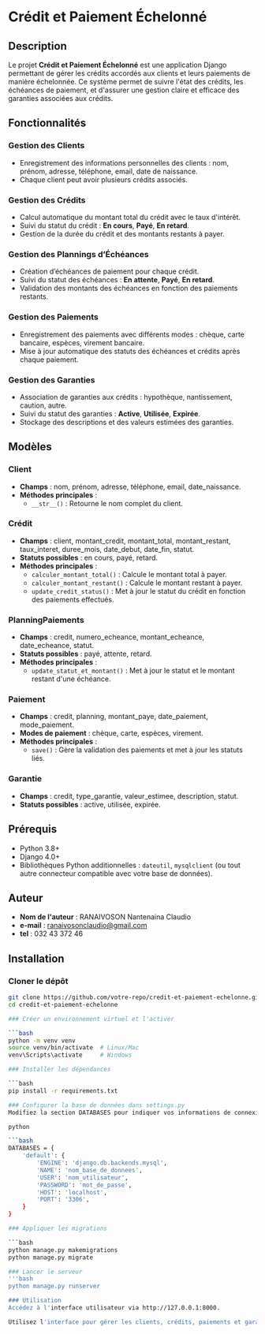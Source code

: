 # Crédit et Paiement Échelonné

## Description

Le projet **Crédit et Paiement Échelonné** est une application Django permettant de gérer les crédits accordés aux clients et leurs paiements de manière échelonnée. Ce système permet de suivre l'état des crédits, les échéances de paiement, et d'assurer une gestion claire et efficace des garanties associées aux crédits.

## Fonctionnalités

### Gestion des Clients
- Enregistrement des informations personnelles des clients : nom, prénom, adresse, téléphone, email, date de naissance.
- Chaque client peut avoir plusieurs crédits associés.

### Gestion des Crédits
- Calcul automatique du montant total du crédit avec le taux d'intérêt.
- Suivi du statut du crédit : **En cours**, **Payé**, **En retard**.
- Gestion de la durée du crédit et des montants restants à payer.

### Gestion des Plannings d’Échéances
- Création d’échéances de paiement pour chaque crédit.
- Suivi du statut des échéances : **En attente**, **Payé**, **En retard**.
- Validation des montants des échéances en fonction des paiements restants.

### Gestion des Paiements
- Enregistrement des paiements avec différents modes : chèque, carte bancaire, espèces, virement bancaire.
- Mise à jour automatique des statuts des échéances et crédits après chaque paiement.

### Gestion des Garanties
- Association de garanties aux crédits : hypothèque, nantissement, caution, autre.
- Suivi du statut des garanties : **Active**, **Utilisée**, **Expirée**.
- Stockage des descriptions et des valeurs estimées des garanties.

## Modèles

### Client
- **Champs** : nom, prénom, adresse, téléphone, email, date_naissance.
- **Méthodes principales** :
  - `__str__()` : Retourne le nom complet du client.

### Crédit
- **Champs** : client, montant_credit, montant_total, montant_restant, taux_interet, duree_mois, date_debut, date_fin, statut.
- **Statuts possibles** : en cours, payé, retard.
- **Méthodes principales** :
  - `calculer_montant_total()` : Calcule le montant total à payer.
  - `calculer_montant_restant()` : Calcule le montant restant à payer.
  - `update_credit_status()` : Met à jour le statut du crédit en fonction des paiements effectués.

### PlanningPaiements
- **Champs** : credit, numero_echeance, montant_echeance, date_echeance, statut.
- **Statuts possibles** : payé, attente, retard.
- **Méthodes principales** :
  - `update_statut_et_montant()` : Met à jour le statut et le montant restant d'une échéance.

### Paiement
- **Champs** : credit, planning, montant_paye, date_paiement, mode_paiement.
- **Modes de paiement** : chèque, carte, espèces, virement.
- **Méthodes principales** :
  - `save()` : Gère la validation des paiements et met à jour les statuts liés.

### Garantie
- **Champs** : credit, type_garantie, valeur_estimee, description, statut.
- **Statuts possibles** : active, utilisée, expirée.

## Prérequis

- Python 3.8+
- Django 4.0+
- Bibliothèques Python additionnelles : `dateutil`, `mysqlclient` (ou tout autre connecteur compatible avec votre base de données).

## Auteur
- **Nom de l'auteur** : RANAIVOSON Nantenaina Claudio
- **e-mail** : ranaivosonclaudio@gmail.com
- **tel** : 032 43 372 46

## Installation

### Cloner le dépôt

```bash
git clone https://github.com/votre-repo/credit-et-paiement-echelonne.git
cd credit-et-paiement-echelonne

### Créer un environnement virtuel et l'activer

```bash
python -m venv venv
source venv/bin/activate  # Linux/Mac
venv\Scripts\activate     # Windows

### Installer les dépendances

```bash
pip install -r requirements.txt

### Configurer la base de données dans settings.py
Modifiez la section DATABASES pour indiquer vos informations de connexion à la base de données.

python

```bash
DATABASES = {
    'default': {
        'ENGINE': 'django.db.backends.mysql',
        'NAME': 'nom_base_de_donnees',
        'USER': 'nom_utilisateur',
        'PASSWORD': 'mot_de_passe',
        'HOST': 'localhost',
        'PORT': '3306',
    }
}

### Appliquer les migrations

```bash
python manage.py makemigrations
python manage.py migrate

### Lancer le serveur
'''bash
python manage.py runserver

### Utilisation
Accédez à l'interface utilisateur via http://127.0.0.1:8000.

Utilisez l'interface pour gérer les clients, crédits, paiements et garanties.
